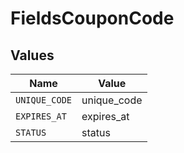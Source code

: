 # FieldsCouponCode


## Values

| Name          | Value         |
| ------------- | ------------- |
| `UNIQUE_CODE` | unique_code   |
| `EXPIRES_AT`  | expires_at    |
| `STATUS`      | status        |